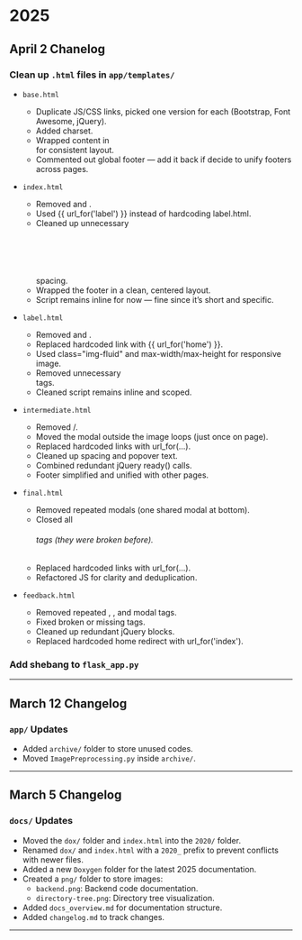 # 2025

## April 2 Chanelog

### Clean up `.html` files in `app/templates/`
- `base.html`
  - Duplicate JS/CSS links, picked one version for each (Bootstrap, Font Awesome, jQuery).
  - Added charset.
  - Wrapped content in <div class="container"> for consistent layout.
  - Commented out global footer — add it back if decide to unify footers across pages.

- `index.html`
  - Removed <body> and </html>.
  - Used {{ url_for('label') }} instead of hardcoding label.html.
  - Cleaned up unnecessary <br><br><br><br><br><br> spacing.
  - Wrapped the footer in a clean, centered layout.
  - Script remains inline for now — fine since it’s short and specific.

- `label.html`
  - Removed <body> and </html>.
  - Replaced hardcoded link with {{ url_for('home') }}.
  - Used class="img-fluid" and max-width/max-height for responsive image.
  - Removed unnecessary <br> tags.
  - Cleaned script remains inline and scoped.

- `intermediate.html`
  - Removed <body>/</html>.
  - Moved the modal outside the image loops (just once on page).
  - Replaced hardcoded links with url_for(...).
  - Cleaned up spacing and popover text.
  - Combined redundant jQuery ready() calls.
  - Footer simplified and unified with other pages.

- `final.html`
  - Removed repeated modals (one shared modal at bottom).
  - Closed all <h6> tags (they were broken before).
  - Replaced hardcoded links with url_for(...).
  - Refactored JS for clarity and deduplication.

- `feedback.html`
  - Removed repeated <body>, <html>, and modal tags.
  - Fixed broken or missing </h6> tags.
  - Cleaned up redundant jQuery blocks.
  - Replaced hardcoded home redirect with url_for('index').


### Add shebang to `flask_app.py`

---

## March 12 Changelog

### `app/` Updates
- Added `archive/` folder to store unused codes.
- Moved `ImagePreprocessing.py` inside `archive/`.

---

## March 5 Changelog

### `docs/` Updates
- Moved the `dox/` folder and `index.html` into the `2020/` folder.
- Renamed `dox/` and `index.html` with a `2020_` prefix to prevent conflicts with newer files.
- Added a new `Doxygen` folder for the latest 2025 documentation.
- Created a `png/` folder to store images:
  - `backend.png`: Backend code documentation.
  - `directory-tree.png`: Directory tree visualization.
- Added `docs_overview.md` for documentation structure.
- Added `changelog.md` to track changes.

---
